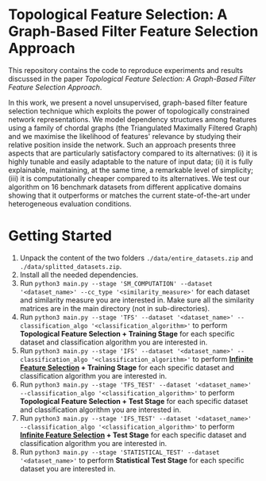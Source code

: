 # Topological Feature Selection: A Graph-Based Filter Feature Selection Approach

This repository contains the code to reproduce experiments and results discussed in the paper *Topological Feature Selection: A Graph-Based Filter Feature Selection Approach*. 

In this work, we present a novel unsupervised, graph-based filter feature selection technique which exploits the power of topologically constrained network representations. We model dependency structures among features using a family of chordal graphs (the Triangulated Maximally Filtered Graph) and we maximise the likelihood of features' relevance by studying their relative position inside the network. Such an approach presents three aspects that are particularly satisfactory compared to its alternatives: (i) it is highly tunable and easily adaptable to the nature of input data; (ii) it is fully explainable, maintaining, at the same time, a remarkable level of simplicity; (iii) it is computationally cheaper compared to its alternatives. We test our algorithm on 16 benchmark datasets from different applicative domains showing that it outperforms or matches the current state-of-the-art under heterogeneous evaluation conditions.

# Getting Started

1. Unpack the content of the two folders ```./data/entire_datasets.zip``` and ```./data/splitted_datasets.zip```. 
2. Install all the needed dependencies.
3. Run ```python3 main.py --stage 'SM_COMPUTATION' --dataset '<dataset_name>' --cc_type '<similarity_measure>'``` for each dataset and similarity measure you are interested in. Make sure all the similarity matrices are in the main directory (not in sub-directories).
4. Run ```python3 main.py --stage 'TFS' --dataset '<dataset_name>' --classification_algo '<classification_algorithm>'``` to perform **Topological Feature Selection + Training Stage** for each specific dataset and classification algorithm you are interested in.
5. Run ```python3 main.py --stage 'IFS' --dataset '<dataset_name>' --classification_algo '<classification_algorithm>'``` to perform **[Infinite Feature Selection](https://ieeexplore.ieee.org/iel7/34/4359286/09119168.pdf?casa_token=-I8btXZw0_8AAAAA:VU5GJmZ2V1Zty08uMdx2vi8aixWudPenTdxBcHKEQK2pmHBUpgXS3HjR9wEQJr5ZegzMTVKd) + Training Stage** for each specific dataset and classification algorithm you are interested in.
6. Run ```python3 main.py --stage 'TFS_TEST' --dataset '<dataset_name>' --classification_algo '<classification_algorithm>'``` to perform **Topological Feature Selection + Test Stage** for each specific dataset and classification algorithm you are interested in.
7. Run ```python3 main.py --stage 'IFS_TEST' --dataset '<dataset_name>' --classification_algo '<classification_algorithm>'``` to perform **[Infinite Feature Selection](https://ieeexplore.ieee.org/iel7/34/4359286/09119168.pdf?casa_token=-I8btXZw0_8AAAAA:VU5GJmZ2V1Zty08uMdx2vi8aixWudPenTdxBcHKEQK2pmHBUpgXS3HjR9wEQJr5ZegzMTVKd) + Test Stage** for each specific dataset and classification algorithm you are interested in.
8. Run ```python3 main.py --stage 'STATISTICAL_TEST' --dataset '<dataset_name>'``` to perform **Statistical Test Stage** for each specific dataset you are interested in.